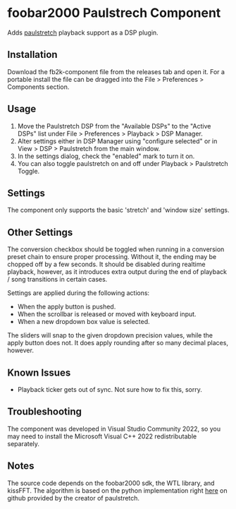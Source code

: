 # foobar2000 Paulstrech Component

Adds [paulstretch](http://hypermammut.sourceforge.net/paulstretch/) playback support as a DSP plugin.

## Installation

Download the fb2k-component file from the releases tab and open it. For a portable install the file can be dragged into the File > Preferences > Components section.

## Usage

1. Move the Paulstretch DSP from the "Available DSPs" to the "Active DSPs" list under File > Preferences > Playback > DSP Manager.
2. Alter settings either in DSP Manager using "configure selected" or in View > DSP > Paulstretch from the main window.
3. In the settings dialog, check the "enabled" mark to turn it on.
4. You can also toggle paulstretch on and off under Playback > Paulstretch Toggle.

## Settings

The component only supports the basic 'stretch' and 'window size' settings.
## Other Settings
The conversion checkbox should be toggled when running in a conversion preset chain to ensure proper processing. Without it, the ending may be chopped off by a few seconds.  It should be disabled during realtime playback, however, as it introduces extra output during the end of playback / song transitions in certain cases.

Settings are applied during the following actions:
* When the apply button is pushed.
* When the scrollbar is released or moved with keyboard input.
* When a new dropdown box value is selected.

The sliders will snap to the given dropdown precision values, while the apply button does not. It does apply rounding after so many decimal places, however.

## Known Issues
* Playback ticker gets out of sync. Not sure how to fix this, sorry.

## Troubleshooting

The component was developed in Visual Studio Community 2022, so you may need to install the Microsoft Visual C++ 2022 redistributable 
separately.

## Notes

The source code depends on the foobar2000 sdk, the WTL library, and kissFFT. The algorithm is based on the python implementation 
right [here](https://github.com/paulnasca/paulstretch_python) on github provided by the creator of paulstretch.
